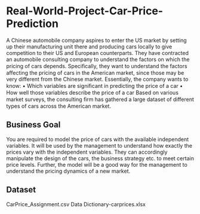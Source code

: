 # Real-World-Project-Car-Price-Prediction

A Chinese automobile company aspires to enter the US market by setting up their manufacturing unit there and producing cars locally to give competition to their US and European counterparts.
They have contracted an automobile consulting company to understand the factors on which the pricing of cars depends. Speciﬁcally, they want to understand the factors affecting the pricing of cars in the American market, since those may be very different from the Chinese market. Essentially, the company wants to know: 
• Which variables are signiﬁcant in predicting the price of a car 
• How well those variables describe the price of a car Based on various market surveys, the consulting ﬁrm has gathered a large dataset of different types of cars across the American market.    

## Business Goal  
You are required to model the price of cars with the available independent variables. It will be used by the management to understand how exactly the prices vary with the independent variables. They can accordingly manipulate the design of the cars, the business strategy etc. to meet certain price levels. Further, the model will be a good way for the management to understand the pricing dynamics of a new market.    

## Dataset
CarPrice_Assignment.csv
Data Dictionary-carprices.xlsx
